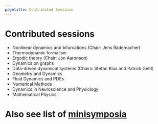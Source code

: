 ```yaml
---
pagetitle: Contributed Sessions
---
```


# Contributed sessions

- Nonlinear dynamics and bifurcations (Chair: Jens Rademacher)
- Thermodynamic formalism
- Ergodic theory (Chair: Jon Aaronson)
- Dynamics on graphs
- Data-driven dynamical systems (Chairs: Stefan Klus and  Patrick Gelß)
- Geometry and Dynamics
- Fluid Dynamics and PDEs
- Numerical Methods
- Dynamics in Neuroscience and Physiology
- Mathematical Physics

# Also see list of [minisymposia](../Minisymposia)

